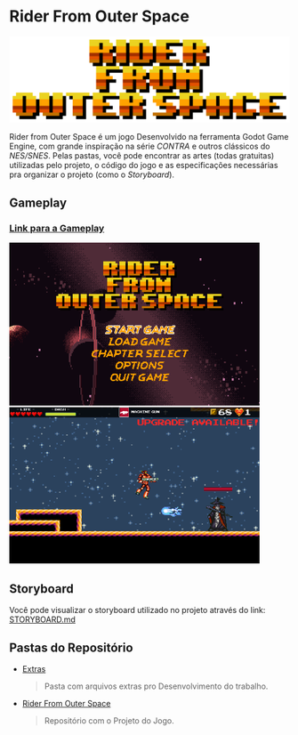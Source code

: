 # Rider From Outer Space

<img src="/Extras/img/gameLogo.png" width="650px">

Rider from Outer Space é um jogo Desenvolvido na ferramenta Godot Game Engine, com grande inspiração na série _CONTRA_ e outros clássicos do _NES/SNES_.
Pelas pastas, você pode encontrar as artes (todas gratuitas) utilizadas pelo projeto, o código do jogo e as especificações necessárias pra organizar o projeto (como o _Storyboard_).

## Gameplay
### [Link para a Gameplay](https://www.youtube.com/watch?v=5L5BhkazliQ)
<img src="/Extras/img/1.png" width="450px"> <img src="/Extras/img/2.png" width="450px">

## Storyboard

Você pode visualizar o storyboard utilizado no projeto através do link: [STORYBOARD.md](https://github.com/juan-burtet/RiderFromOuterSpace/blob/master/STORYBOARD.md)

## Pastas do Repositório

  * [Extras](https://github.com/juan-burtet/RiderFromOuterSpace/tree/master/Extras)
    > Pasta com arquivos extras pro Desenvolvimento do trabalho.
  * [Rider From Outer Space](https://github.com/juan-burtet/RiderFromOuterSpace/tree/master/Rider%20From%20Outer%20Space)
    > Repositório com o Projeto do Jogo.
